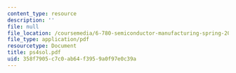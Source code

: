 ```yaml
---
content_type: resource
description: ''
file: null
file_location: /coursemedia/6-780-semiconductor-manufacturing-spring-2003/358f7905c7c0ab64f3959a0f97e0c39a_ps4sol.pdf
file_type: application/pdf
resourcetype: Document
title: ps4sol.pdf
uid: 358f7905-c7c0-ab64-f395-9a0f97e0c39a
---
```

